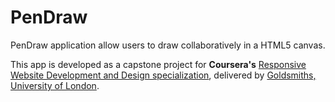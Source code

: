 # PenDraw
PenDraw application allow users to draw collaboratively in a HTML5 canvas.

This app is developed as a capstone project for **Coursera's** [Responsive Website Development and Design specialization](https://www.coursera.org/specializations/website-development "Title"), delivered by [Goldsmiths, University of London](http://www.gold.ac.uk/ "Title").
